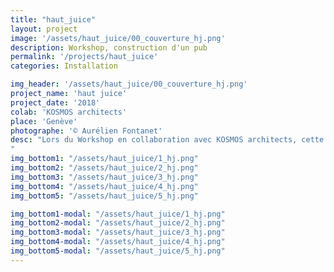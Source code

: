 ```yaml
---
title: "haut_juice"
layout: project
image: '/assets/haut_juice/00_couverture_hj.png'
description: Workshop, construction d'un pub
permalink: '/projects/haut_juice'
categories: Installation

img_header: '/assets/haut_juice/00_couverture_hj.png'
project_name: 'haut juice'
project_date: '2018'
colab: 'KOSMOS architects'
place: 'Genève'
photographe: '© Aurélien Fontanet'
desc: "Lors du Workshop en collaboration avec KOSMOS architects, cette installation temporaire a été réalisée en réponse au thème du pub, au questionnement de la boisson et à nos habitudes. Haut juice est un dispositif en hauteur permettant de presser son propre jus d’orange a  la manière d’une cérémonie matinale, d’un rituel. Le jus descend ensuite le long d’une gouttière, jusqu’a  être servi élégamment goutte à goutte dans un verre à pied.
"
img_bottom1: "/assets/haut_juice/1_hj.png"
img_bottom2: "/assets/haut_juice/2_hj.png"
img_bottom3: "/assets/haut_juice/3_hj.png"
img_bottom4: "/assets/haut_juice/4_hj.png"
img_bottom5: "/assets/haut_juice/5_hj.png"

img_bottom1-modal: "/assets/haut_juice/1_hj.png"
img_bottom2-modal: "/assets/haut_juice/2_hj.png"
img_bottom3-modal: "/assets/haut_juice/3_hj.png"
img_bottom4-modal: "/assets/haut_juice/4_hj.png"
img_bottom5-modal: "/assets/haut_juice/5_hj.png"
---
```


